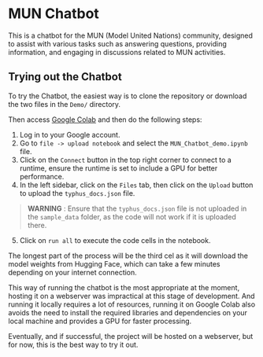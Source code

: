 # MUN Chatbot
This is a chatbot for the MUN (Model United Nations) community, designed to assist with various tasks such as answering questions, providing information, and engaging in discussions related to MUN activities.

## Trying out the Chatbot
To try the Chatbot, the easiest way is to clone the repository or download the two files in the `Demo/` directory.

Then access [Google Colab](https://colab.research.google.com/) and then do the following steps:

1. Log in to your Google account.
2. Go to `file -> upload notebook` and select the `MUN_Chatbot_demo.ipynb` file.
3. Click on the `Connect` button in the top right corner to connect to a runtime, ensure the runtime is set to include a GPU for better performance.
4. In the left sidebar, click on the `Files` tab, then click on the `Upload` button to upload the `typhus_docs.json` file.

> **WARNING** : Ensure that the `typhus_docs.json` file is not uploaded in the `sample_data` folder, as the code will not work if it is uploaded there.

5. Click on `run all` to execute the code cells in the notebook.

The longest part of the process will be the third cel as it will download the model weights from Hugging Face, which can take a few minutes depending on your internet connection.

This way of running the chatbot is the most appropriate at the moment, hosting it on a webserver was impractical at this stage of development. And running it locally requires a lot of resources, running it on Google Colab also avoids the need to install the required libraries and dependencies on your local machine and provides a GPU for faster processing.

Eventually, and if successful, the project will be hosted on a webserver, but for now, this is the best way to try it out.